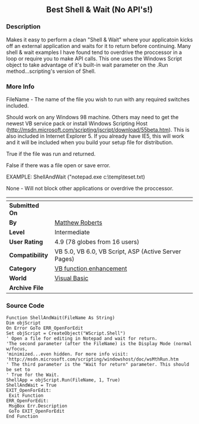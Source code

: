 ﻿<div align="center">

## Best Shell & Wait \(No API's\!\)


</div>

### Description

Makes it easy to perform a clean "Shell & Wait" where your applicatoin kicks off an external application and waits for it to return before continuing. Many shell & wait examples I have found tend to overdrive the proccessor in a loop or require you to make API calls. This one uses the Windows Script object to take advantage of it's built-in wait parameter on the .Run method...scripting's version of Shell.
 
### More Info
 
FileName - The name of the file you wish to run with any required switches included.

Should work on any Windows 98 machine. Others may need to get the newest VB service pack or install Windows Scripting Host (http://msdn.microsoft.com/scripting/jscript/download/55beta.htm). This is also included in Internet Explorer 5. If you already have IE5, this will work and it will be included when you build your setup file for distribution.

True if the file was run and returned.

False if there was a file open or save error.

EXAMPLE: ShellAndWait ("notepad.exe c:\temp\teset.txt)

None - Will not block other applications or overdrive the proccessor.


<span>             |<span>
---                |---
**Submitted On**   |
**By**             |[Matthew Roberts](https://github.com/Planet-Source-Code/PSCIndex/blob/master/ByAuthor/matthew-roberts.md)
**Level**          |Intermediate
**User Rating**    |4.9 (78 globes from 16 users)
**Compatibility**  |VB 5\.0, VB 6\.0, VB Script, ASP \(Active Server Pages\) 
**Category**       |[VB function enhancement](https://github.com/Planet-Source-Code/PSCIndex/blob/master/ByCategory/vb-function-enhancement__1-25.md)
**World**          |[Visual Basic](https://github.com/Planet-Source-Code/PSCIndex/blob/master/ByWorld/visual-basic.md)
**Archive File**   |[](https://github.com/Planet-Source-Code/matthew-roberts-best-shell-wait-no-api-s__1-8349/archive/master.zip)





### Source Code

```
Function ShellAndWait(FileName As String)
Dim objScript
On Error GoTo ERR_OpenForEdit
Set objScript = CreateObject("WScript.Shell")
' Open a file for editing in Notepad and wait for return.
'The second parameter (after the FileName) is the Display Mode (normal w/focus,
'minimized...even hidden. For more info visit:
'http://msdn.microsoft.com/scripting/windowshost/doc/wsMthRun.htm
' The third parameter is the "Wait for return" parameter. This should be set to
' True for the Wait.
ShellApp = objScript.Run(FileName, 1, True)
ShellAndWait = True
EXIT_OpenForEdit:
 Exit Function
ERR_OpenForEdit:
 MsgBox Err.Description
 GoTo EXIT_OpenForEdit
End Function
```


